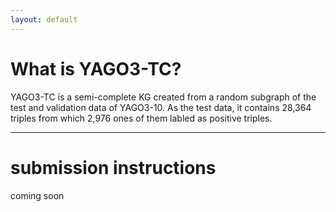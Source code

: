 ```yaml
---
layout: default
---
```


# What is YAGO3-TC?

<p class="text right-align text-large add-top-margin" style="width:100%;">
YAGO3-TC is a semi-complete KG created from a random subgraph of the test and validation data of YAGO3-10. As the test data, it contains 28,364 triples from which 2,976 ones of them labled as positive triples. 
</p>

* * *
# submission instructions

<p class="text right-align text-large add-top-margin" style="width:100%;">
coming soon
</p>


